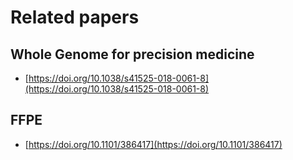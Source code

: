 # Related papers

## Whole Genome for precision medicine

* [https://doi.org/10.1038/s41525-018-0061-8](https://doi.org/10.1038/s41525-018-0061-8)


## FFPE
* [https://doi.org/10.1101/386417](https://doi.org/10.1101/386417)
